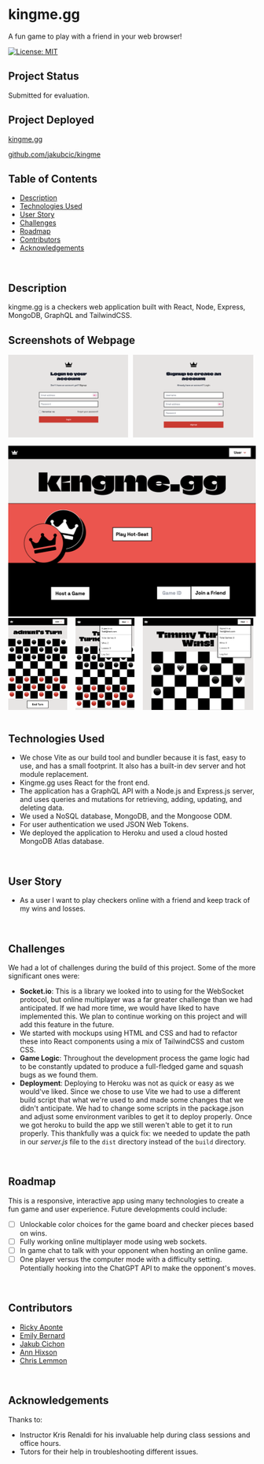 # kingme.gg
A fun game to play with a friend in your web browser!
<br>

[![License: MIT](https://img.shields.io/badge/License-MIT-yellow.svg)](https://opensource.org/licenses/MIT)

## Project Status
Submitted for evaluation.
<br>

## Project Deployed
[kingme.gg](https://kingme.gg/)

[github.com/jakubcic/kingme](https://github.com/jakubcic/kingme)
<br>

## Table of Contents
* [Description](#description)
* [Technologies Used](#technologies-used)
* [User Story](#user-story)
* [Challenges](#challenges)
* [Roadmap](#roadmap)
* [Contributors](#contributors)
* [Acknowledgements](#acknowledgements)
<br>

## Description
kingme.gg is a checkers web application built with React, Node, Express, MongoDB, GraphQL and TailwindCSS.

## Screenshots of Webpage
<span style="display: flex; justify-content: space-between; width: 99%">
	<img src="pics/login.png" alt="login page" width="49%" />
	<img src="pics/signup.png" alt="signup page" width="49%" />
</span>
<br>
<img src="pics/landing-page.png" alt="landing page for kingme.gg" >
<span style="display: flex; justify-content: space-between; width: 99%;">
	<img src="pics/game-board.png" alt="game board" width=24% stlye="margin: 5px" />
	<img src="pics/user-menu.png" alt="user menu" width=24% stlye="margin: 5px" />
	<img src="pics/user-wins.png" width=45% stlye="margin: 10px" />
</span>
<br>


## Technologies Used
<ul>
<li>We chose Vite as our build tool and bundler because it is fast, easy to use, and has a small footprint. It also has a built-in dev server and hot module replacement.
<li>Kingme.gg uses React for the front end.
<li>The application has a GraphQL API with a Node.js and Express.js server, and uses queries and mutations for retrieving, adding, updating, and deleting data.
<li>We used a NoSQL database, MongoDB, and the Mongoose ODM.
<li>For user authentication we used JSON Web Tokens.
<li>We deployed the application to Heroku and used a cloud hosted MongoDB Atlas database.
</ul>
<br>

## User Story
<ul>
<li>As a user I want to play checkers online with a friend and keep track of my wins and losses.
</ul>
<br>


## Challenges
We had a lot of challenges during the build of this project. Some of the more significant ones were:

 - **Socket.io**: This is a library we looked into to using for the WebSocket protocol, but online multiplayer was a far greater challenge than we had anticipated. If we had more time, we would have liked to have implemented this. We plan to continue working on this project and will add this feature in the future.
 - We started with mockups using HTML and CSS and had to refactor these into React components using a mix of TailwindCSS and custom CSS.
 - **Game Logic**: Throughout the development process the game logic had to be constantly updated to produce a full-fledged game and squash bugs as we found them.
 - **Deployment**: Deploying to Heroku was not as quick or easy as we would've liked. Since we chose to use Vite we had to use a different build script that what we're used to and made some changes that we didn't anticipate. We had to change some scripts in the package.json and adjust some environment varibles to get it to deploy properly. Once we got heroku to build the app we still weren't able to get it to run properly. This thankfully was a quick fix: we needed to update the path in our *server.js* file to the `dist` directory instead of the `build` directory.
<br>

## Roadmap
This is a responsive, interactive app using many technologies to create a fun game and user experience. Future developments could include:

- [ ] Unlockable color choices for the game board and checker pieces based on wins.
- [ ] Fully working online multiplayer mode using web sockets.
- [ ] In game chat to talk with your opponent when hosting an online game.
- [ ] One player versus the computer mode with a difficulty setting. Potentially hooking into the ChatGPT API to make the opponent's moves.
<br>


## Contributors
- [Ricky Aponte](https://github.com/Eaponte24)
- [Emily Bernard](https://github.com/EmilyBernard )
- [Jakub Cichon](https://github.com/jakubcic)
- [Ann Hixson](https://github.com/AnnHixson)
- [Chris Lemmon](https://github.com/theLemmonade)
<br>

## Acknowledgements
Thanks to:
- Instructor Kris Renaldi for his invaluable help during class sessions and office hours.
- Tutors for their help in troubleshooting different issues.
